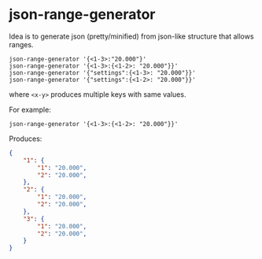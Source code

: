 # json-range-generator

Idea is to generate json (pretty/minified) from json-like structure that allows ranges.

```
json-range-generator '{<1-3>:"20.000"}'
json-range-generator '{<1-3>:{<1-2>: "20.000"}}'
json-range-generator '{"settings":{<1-3>: "20.000"}}'
json-range-generator '{"settings":{<1-2>: "20.000"}}'
```

where `<x-y>` produces multiple keys with same values.

For example:
```
json-range-generator '{<1-3>:{<1-2>: "20.000"}}'
```
Produces:
```json
{
    "1": {
        "1": "20.000",
        "2": "20.000",
    },
    "2": {
        "1": "20.000",
        "2": "20.000",
    },
    "3": {
        "1": "20.000",
        "2": "20.000",
    }
}
```
